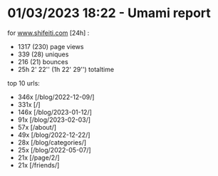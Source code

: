 # 01/03/2023 18:22 - Umami report
for www.shifeiti.com [24h] :

 - 1317 (230) page views
 - 339 (28) uniques
 - 216 (21) bounces
 - 25h 2' 22'' (1h 22' 29'') totaltime


top 10 urls:
 - 346x [/blog/2022-12-09/]
 - 331x [/]
 - 146x [/blog/2023-01-12/]
 - 91x [/blog/2023-02-03/]
 - 57x [/about/]
 - 49x [/blog/2022-12-22/]
 - 28x [/blog/categories/]
 - 25x [/blog/2022-05-07/]
 - 21x [/page/2/]
 - 21x [/friends/]


